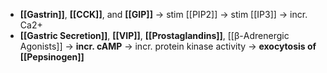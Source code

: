 - **[[Gastrin]]**, **[[CCK]]**, and **[[GIP]]** -> stim [[PIP2]] -> stim [[IP3]] -> incr. Ca2+
- **[[Gastric Secretion]]**, **[[VIP]]**, **[[Prostaglandins]]**, [[β-Adrenergic Agonists]] -> **incr. cAMP**
-> incr. protein kinase activity -> **exocytosis of [[Pepsinogen]]**